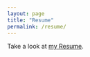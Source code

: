 ```yaml
---
layout: page
title: "Resume"
permalink: /resume/
---
```


Take a look at [my Resume](/assets/Kaih_White_resume_4-25-21.pdf).